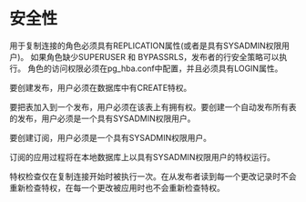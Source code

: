 # 安全性<a name="ZH-CN_TOPIC_0289900926"></a>

用于复制连接的角色必须具有REPLICATION属性(或者是具有SYSADMIN权限用户)。 如果角色缺少SUPERUSER 和 BYPASSRLS，发布者的行安全策略可以执行。 角色的访问权限必须在pg_hba.conf中配置，并且必须具有LOGIN属性。

要创建发布，用户必须在数据库中有CREATE特权。

要把表加入到一个发布，用户必须在该表上有拥有权。要创建一个自动发布所有表的发布，用户必须是一个具有SYSADMIN权限用户。

要创建订阅，用户必须是一个具有SYSADMIN权限用户。

订阅的应用过程将在本地数据库上以具有SYSADMIN权限用户的特权运行。

特权检查仅在复制连接开始时被执行一次。在从发布者读到每一个更改记录时不会重新检查特权，在每一个更改被应用时也不会重新检查特权。